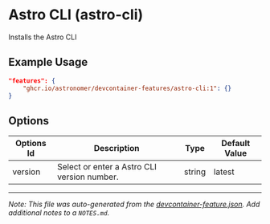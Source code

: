 

# Astro CLI (astro-cli)

Installs the Astro CLI

## Example Usage

```json
"features": {
    "ghcr.io/astronomer/devcontainer-features/astro-cli:1": {}
}
```

## Options

| Options Id | Description | Type | Default Value |
|-----|-----|-----|-----|
| version | Select or enter a Astro CLI version number. | string | latest |



---

_Note: This file was auto-generated from the [devcontainer-feature.json](https://github.com/astronomer/devcontainer-features/blob/main/src/astro-cli/devcontainer-feature.json).  Add additional notes to a `NOTES.md`._
